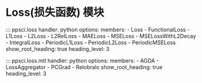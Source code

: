 # Loss(损失函数) 模块

::: ppsci.loss
    handler: python
    options:
      members:
        - Loss
        - FunctionalLoss
        - L1Loss
        - L2Loss
        - L2RelLoss
        - MAELoss
        - MSELoss
        - MSELossWithL2Decay
        - IntegralLoss
        - PeriodicL1Loss
        - PeriodicL2Loss
        - PeriodicMSELoss
      show_root_heading: true
      heading_level: 3

::: ppsci.loss.mtl
    handler: python
    options:
      members:
        - AGDA
        - LossAggregator
        - PCGrad
        - Relobralo
      show_root_heading: true
      heading_level: 3
